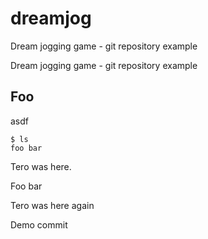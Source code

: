 # dreamjog

Dream jogging game - git repository example

Dream jogging game - git repository example

## Foo 

asdf

    $ ls
    foo bar

Tero was here. 

Foo bar

Tero was here again

Demo commit

